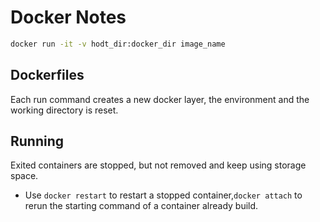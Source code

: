 # Docker Notes

```bash
docker run -it -v hodt_dir:docker_dir image_name
```


## Dockerfiles

Each run command creates a new docker layer, the environment and the working directory is reset.

## Running 

Exited containers are stopped, but not removed and keep using storage space.

- Use `docker restart` to restart a stopped container,`docker attach` to rerun the starting command of a container already build.

